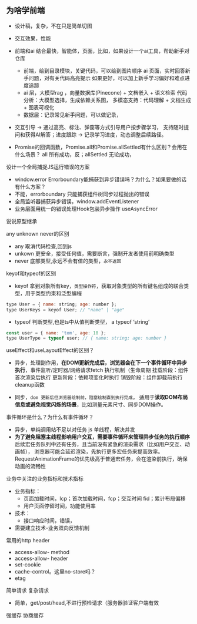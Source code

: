 ## 为啥学前端
- 设计稿，复杂，不在只是简单切图
- 交互效果，性能
- 前端和ai 结合最快，智能体，页面，比如，如果设计一个ai工具，帮助新手对仓库
  - 前端，给到目录模块，关键代码，可以给到图片顺序
    ai 页面，实时回答新手问题，对有关代码高亮提示
    如果更好，可以加上新手学习偏好和难点进度追踪
  - ai 层，大模型rag ，向量数据库(Pinecone) + 文档嵌入 + 语义检索
    代码分析：大模型选择，生成依赖关系图，
    多模态支持：代码理解 + 文档生成 + 图表可视化
  - 数据层：记录常见新手问题，可以做记录，
- 交互引导 → 通过高亮、标注、弹窗等方式引导用户按步骤学习，
  支持随时提问和获得AI解答；进度跟踪 → 记录学习进度，动态调整后续路径。

- Promise的回调函数，Promise.all和Promise.allSettled有什么区别？会用在什么场景？
  all 所有成功，反；allSettled 无论成功， 

设计一个全局捕捉JS运行错误的方案
- window.error 
Errorboundary能捕获到异步错误吗？为什么？如果要做的话有什么方案？
- 不能，errorboundary 只能捕获组件树同步过程抛出的错误
- 全局监听器捕获异步错误，window.addEventListener
- 业务层面用统一的错误处理Hook包装异步操作 useAsyncError

说说原型继承

any unknown never的区别
- any 取消代码检查,回到js
- unkown 更安全，接受任何值，需要断言，强制开发者使用前明确类型
- never 底部类型,永远不会有值的类型，`永不返回`

keyof和typeof的区别
- keyof 拿到对象所有key，`类型操作符`，获取对象类型的所有键名组成的联合类型，用于类型约束和泛型编程
```js
type User = { name: string; age: number };
type UserKeys = keyof User; // "name" | "age"
```
- typeof 判断类型,也是ts中从值判断类型，
  a typeof ‘string’
```js
const user = { name: 'tom', age: 18 };
type UserType = typeof user; // { name: string; age: number }
```

useEffect和useLayoutEffect的区别？
- 异步，处理副作用，**在DOM更新完成后，浏览器会在下一个事件循环中异步执行**，事件监听/定时器/网络请求fetch
执行机制（生命周期
挂载阶段：组件首次渲染后执行
更新阶段：依赖项变化时执行
销毁阶段：组件卸载前执行 cleanup函数

- 同步，`dom 更新后但浏览器绘制前，阻塞绘制直到执行完成`，
适用于**读取DOM布局信息或避免视觉闪烁的场景**，比如测量元素尺寸、同步DOM操作。

事件循环是什么？为什么有事件循环？
- 异步，单纯调用站不足以对任务
  js 单线程，解决并发
- **为了避免阻塞主线程影响用户交互，需要事件循环来管理异步任务的执行顺序**
后续宏任务队列中还有任务，且当前没有紧急的渲染需求（比如用户交互、动画帧），
浏览器可能会延迟渲染，先执行更多宏任务来提高效率。
RequestAnimationFrame的优先级高于普通宏任务，会在渲染前执行，确保动画的流畅性

业务中关注的业务指标和技术指标
- 业务指标：
  - 页面加载时间，lcp；首次加载时间，fcp；交互时间 fid；累计布局偏移
  - 用户页面停留时间，功能使用率
- 技术：
  - 接口响应时间，错误，
- 需要建立技术-业务双向反馈机制

常用的http header
- access-allow- method
- access-allow- header
- set-cookie
- cache-control。这里no-store吗？
- etag

简单请求 复杂请求
- 简单，get/post/head,不进行预检请求（服务器验证客户端有效

强缓存 协商缓存
